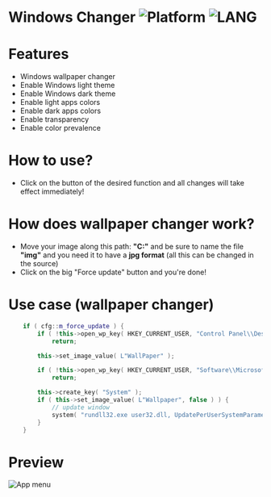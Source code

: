 # Windows Changer ![Platform](https://img.shields.io/badge/platform-windows-blue?style=flat) ![LANG](https://img.shields.io/badge/language-C%2B%2B-brightgreen?style=flat ) 
# Features
- Windows wallpaper changer 
- Enable Windows light theme
- Enable Windows dark theme
- Enable light apps colors
- Enable dark apps colors
- Enable transparency
- Enable color prevalence
# How to use?
- Сlick on the button of the desired function and all changes will take effect immediately!
# How does wallpaper changer work?
- Move your image along this path: **"C:\"** and be sure to name the file **"img"** and you need it to have a **jpg format** (all this can be changed in the source)
- Click on the big "Force update" button and you're done!
# Use case (wallpaper changer)
```cpp
	if ( cfg::m_force_update ) {
		if ( !this->open_wp_key( HKEY_CURRENT_USER, "Control Panel\\Desktop" ) )
			return;

		this->set_image_value( L"WallPaper" );

		if ( !this->open_wp_key( HKEY_CURRENT_USER, "Software\\Microsoft\\Windows\\CurrentVersion\\Policies\\" ) )
			return;

		this->create_key( "System" );
		if ( this->set_image_value( L"Wallpaper", false ) ) {
			// update window
			system( "rundll32.exe user32.dll, UpdatePerUserSystemParameters" );
		}
	}
```
# Preview
![App menu](https://i.imgur.com/H2IUb4k.png)
